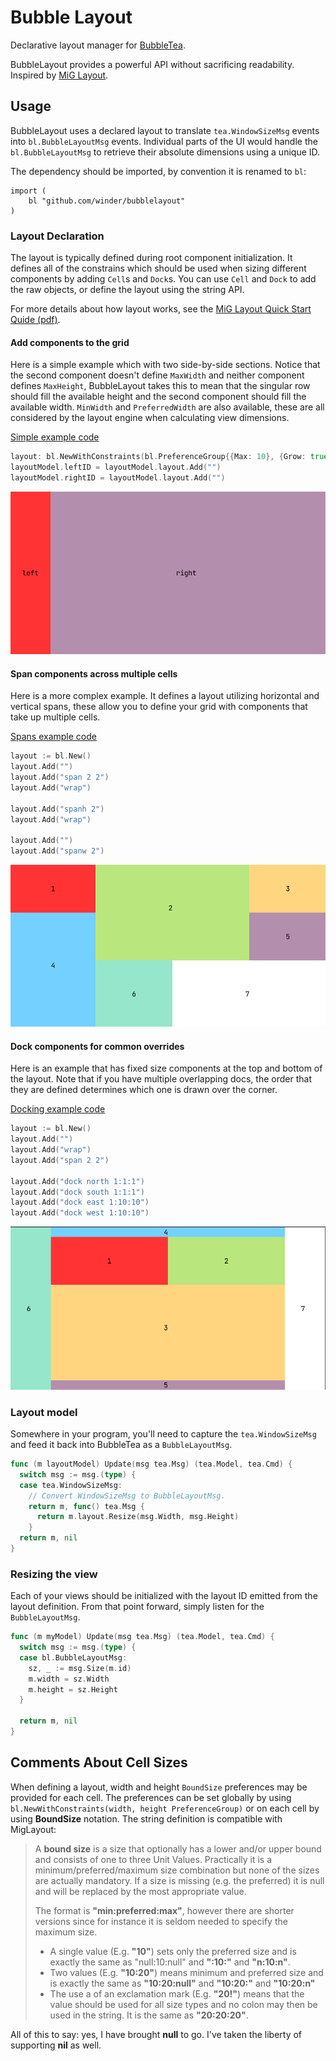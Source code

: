 Bubble Layout
=============

Declarative layout manager for [BubbleTea](https://github.com/charmbracelet/bubbletea/).

BubbleLayout provides a powerful API without sacrificing readability. Inspired by [MiG Layout](http://miglayout.com/).

## Usage

BubbleLayout uses a declared layout to translate `tea.WindowSizeMsg` events into `bl.BubbleLayoutMsg` events. Individual parts of the UI would handle the `bl.BubbleLayoutMsg` to retrieve their absolute dimensions using a unique ID.

The dependency should be imported, by convention it is renamed to `bl`:
```
import (
    bl "github.com/winder/bubblelayout"
)
```

### Layout Declaration

The layout is typically defined during root component initialization. It defines all of the constrains which should be used when sizing different components by adding `Cell`s and `Dock`s. You can use `Cell` and `Dock` to add the raw objects, or define the layout using the string API.

For more details about how layout works, see the [MiG Layout Quick Start Quide (pdf)](http://www.miglayout.com/mavensite/docs/QuickStart.pdf).

#### **Add** components to the grid
Here is a simple example which with two side-by-side sections. Notice that the second component doesn't define `MaxWidth` and neither component defines `MaxHeight`, BubbleLayout takes this to mean that the singular row should fill the available height and the second component should fill the available width. `MinWidth` and `PreferredWidth` are also available, these are all considered by the layout engine when calculating view dimensions.

[Simple example code](./examples/simple/main.go)

```go
layout: bl.NewWithConstraints(bl.PreferenceGroup{{Max: 10}, {Grow: true}}, nil),
layoutModel.leftID = layoutModel.layout.Add("")
layoutModel.rightID = layoutModel.layout.Add("")
```

![Simple example image](./examples/simple/simple.png)

#### **Span** components across multiple cells
Here is a more complex example. It defines a layout utilizing horizontal and vertical spans, these allow you to define your grid with components that take up multiple cells.

[Spans example code](./examples/spans/main.go)

```go
layout := bl.New()
layout.Add("")
layout.Add("span 2 2")
layout.Add("wrap")

layout.Add("spanh 2")
layout.Add("wrap")

layout.Add("")
layout.Add("spanw 2")
```

![Spans example image](./examples/spans/spans.png)

#### **Dock** components for common overrides

Here is an example that has fixed size components at the top and bottom of the layout. Note that if you have multiple overlapping docs, the order that they are defined determines which one is drawn over the corner.

[Docking example code](./examples/docking/main.go)

```go
layout := bl.New()
layout.Add("")
layout.Add("wrap")
layout.Add("span 2 2")

layout.Add("dock north 1:1:1")
layout.Add("dock south 1:1:1")
layout.Add("dock east 1:10:10")
layout.Add("dock west 1:10:10")
```

![Docking example image](./examples/docking/docking.png)

### Layout model

Somewhere in your program, you'll need to capture the `tea.WindowSizeMsg` and feed it back into BubbleTea as a `BubbleLayoutMsg`.

```go
func (m layoutModel) Update(msg tea.Msg) (tea.Model, tea.Cmd) {
  switch msg := msg.(type) {
  case tea.WindowSizeMsg:
    // Convert WindowSizeMsg to BubbleLayoutMsg.
    return m, func() tea.Msg {
      return m.layout.Resize(msg.Width, msg.Height)
    }
  return m, nil
}
```

### Resizing the view

Each of your views should be initialized with the layout ID emitted from the layout definition. From that point forward, simply listen for the `BubbleLayoutMsg`.

```go
func (m myModel) Update(msg tea.Msg) (tea.Model, tea.Cmd) {
  switch msg := msg.(type) {
  case bl.BubbleLayoutMsg:
    sz, _ := msg.Size(m.id)
    m.width = sz.Width
    m.height = sz.Height
  }

  return m, nil
}
```

## Comments About Cell Sizes

When defining a layout, width and height `BoundSize` preferences may be provided for each cell. The preferences can be set globally by using `bl.NewWithConstraints(width, height PreferenceGroup)` or on each cell by using **BoundSize** notation. The string definition is compatible with MigLayout:

> A **bound size** is a size that optionally has a lower and/or upper bound and consists of one to three Unit Values. Practically it is a minimum/preferred/maximum size combination but none of the sizes are actually mandatory. If a size is missing (e.g. the preferred) it is null and will be replaced by the most appropriate value.
>
> The format is **"min:preferred:max"**, however there are shorter versions since for instance it is seldom needed to specify the maximum size.
>
> * A single value (E.g. **"10"**) sets only the preferred size and is exactly the same as "null:10:null" and **":10:"** and **"n:10:n"**.
> * Two values (E.g. **"10:20"**) means minimum and preferred size and is exactly the same as **"10:20:null"** and **"10:20:"** and **"10:20:n"**
> * The use a of an exclamation mark (E.g. **"20!"**) means that the value should be used for all size types and no colon may then be used in the string. It is the same as **"20:20:20"**.

All of this to say: yes, I have brought **null** to go. I've taken the liberty of supporting **nil** as well.
